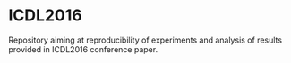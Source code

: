 # ICDL2016
Repository aiming at reproducibility of experiments and analysis of results provided in ICDL2016 conference paper. 
